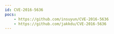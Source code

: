 ```yaml
---
id: CVE-2016-5636
pocs:
    - https://github.com/insuyun/CVE-2016-5636
    - https://github.com/jakkdu/CVE-2016-5636
---
```

